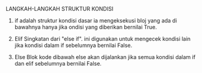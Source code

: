 LANGKAH-LANGKAH STRUKTUR KONDISI 

1. if adalah struktur kondisi dasar ia mengeksekusi bloj yang ada di bawahnya hanya      jika ondisi yang diberikan bernilai True.

2. Elif Singkatan dari "else if". ini digunakan untuk mengecek kondisi lain jika         kondisi dalam if sebelumnya bernilai False.

3. Else Blok kode dibawah else akan dijalankan jika semua kondisi dalam if dan elif      sebelumnya bernilai False. 
